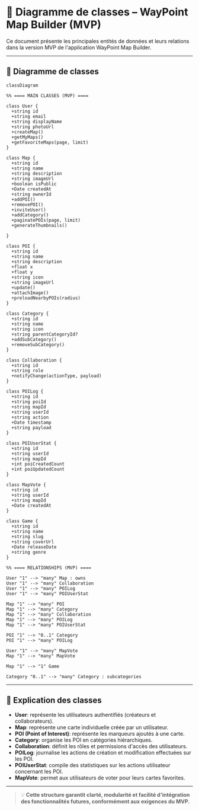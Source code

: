 # 🧩 Diagramme de classes – WayPoint Map Builder (MVP)

Ce document présente les principales entités de données et leurs relations dans la version MVP de l'application WayPoint Map Builder.

---

## 🌳 Diagramme de classes

```mermaid
classDiagram

%% ==== MAIN CLASSES (MVP) ====

class User {
  +string id
  +string email
  +string displayName
  +string photoUrl
  +createMap()
  +getMyMaps()
  +getFavoriteMaps(page, limit)
}

class Map {
  +string id
  +string name
  +string description
  +string imageUrl
  +boolean isPublic
  +Date createdAt
  +string ownerId
  +addPOI()
  +removePOI()
  +inviteUser()
  +addCategory()
  +paginatePOIs(page, limit)
  +generateThumbnails()
  
}

class POI {
  +string id
  +string name
  +string description
  +float x
  +float y
  +string icon
  +string imageUrl
  +update()
  +attachImage()
  +preloadNearbyPOIs(radius)
}

class Category {
  +string id
  +string name
  +string icon
  +string parentCategoryId?
  +addSubCategory()
  +removeSubCategory()
}

class Collaboration {
  +string id
  +string role
  +notifyChange(actionType, payload)
}

class POILog {
  +string id
  +string poiId
  +string mapId
  +string userId
  +string action
  +Date timestamp
  +string payload
}

class POIUserStat {
  +string id
  +string userId
  +string mapId
  +int poiCreatedCount
  +int poiUpdatedCount
}

class MapVote {
  +string id
  +string userId
  +string mapId
  +Date createdAt
}

class Game {
  +string id
  +string name
  +string slug
  +string coverUrl
  +Date releaseDate
  +string genre
}

%% ==== RELATIONSHIPS (MVP) ====

User "1" --> "many" Map : owns
User "1" --> "many" Collaboration
User "1" --> "many" POILog
User "1" --> "many" POIUserStat

Map "1" --> "many" POI
Map "1" --> "many" Category
Map "1" --> "many" Collaboration
Map "1" --> "many" POILog
Map "1" --> "many" POIUserStat

POI "1" --> "0..1" Category
POI "1" --> "many" POILog

User "1" --> "many" MapVote
Map "1" --> "many" MapVote

Map "1" --> "1" Game

Category "0..1" --> "many" Category : subcategories

```

---

## 🔑 Explication des classes

- **User**: représente les utilisateurs authentifiés (créateurs et collaborateurs).
- **Map**: représente une carte individuelle créée par un utilisateur.
- **POI (Point of Interest)**: représente les marqueurs ajoutés à une carte.
- **Category**: organise les POI en catégories hiérarchiques.
- **Collaboration**: définit les rôles et permissions d'accès des utilisateurs.
- **POILog**: journalise les actions de création et modification effectuées sur les POI.
- **POIUserStat**: compile des statistiques sur les actions utilisateur concernant les POI.
- **MapVote**: permet aux utilisateurs de voter pour leurs cartes favorites.

---

>💡 **Cette structure garantit clarté, modularité et facilité d'intégration des fonctionnalités futures, conformément aux exigences du MVP.**
